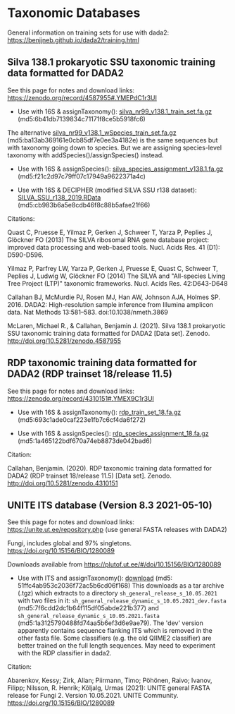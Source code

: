 # Taxonomic Databases

General information on training sets for use with dada2: https://benjjneb.github.io/dada2/training.html

## Silva 138.1 prokaryotic SSU taxonomic training data formatted for DADA2

See this page for notes and download links: https://zenodo.org/record/4587955#.YMEPdC1r3UI

  - Use with 16S & assignTaxonomy(): [silva_nr99_v138.1_train_set.fa.gz](https://zenodo.org/record/4587955/files/silva_nr99_v138.1_train_set.fa.gz) (md5:6b41db7139834c71171f8ce5b5918fc6)

  The alternative [silva_nr99_v138.1_wSpecies_train_set.fa.gz](https://zenodo.org/record/4587955/files/silva_nr99_v138.1_wSpecies_train_set.fa.gz) (md5:ba13ab369161e0cb85df7e0ee3a4182e) is the same sequences but with taxonomy going down to species. But we are assigning species-level taxonomy with addSpecies()/assignSpecies() instead.

  - Use with 16S & assignSpecies(): [silva_species_assignment_v138.1.fa.gz](https://zenodo.org/record/4587955/files/silva_species_assignment_v138.1.fa.gz) (md5:f21c2d97c79ff07c17949a9622371a4c)

  - Use with 16S & DECIPHER (modified SILVA SSU r138 dataset): [SILVA_SSU_r138_2019.RData](http://www2.decipher.codes/Classification/TrainingSets/SILVA_SSU_r138_2019.RData) (md5:cb983b6a5e8cdb46f8c88b5afae21f66)

  Citations:

  Quast C, Pruesse E, Yilmaz P, Gerken J, Schweer T, Yarza P, Peplies J, Glöckner FO (2013) The SILVA ribosomal RNA gene database project: improved data processing and web-based tools. Nucl. Acids Res. 41 (D1): D590-D596.

  Yilmaz P, Parfrey LW, Yarza P, Gerken J, Pruesse E, Quast C, Schweer T, Peplies J, Ludwig W, Glöckner FO (2014) The SILVA and "All-species Living Tree Project (LTP)" taxonomic frameworks. Nucl. Acids Res. 42:D643-D648

  Callahan BJ, McMurdie PJ, Rosen MJ, Han AW, Johnson AJA, Holmes SP. 2016. DADA2: High-resolution sample inference from Illumina amplicon data. Nat Methods 13:581–583. doi:10.1038/nmeth.3869
  
  McLaren, Michael R., & Callahan, Benjamin J. (2021). Silva 138.1 prokaryotic SSU taxonomic training data formatted for DADA2 [Data set]. Zenodo. http://doi.org/10.5281/zenodo.4587955

## RDP taxonomic training data formatted for DADA2 (RDP trainset 18/release 11.5)

See this page for notes and download links: https://zenodo.org/record/4310151#.YMEX9C1r3UI

  - Use with 16S & assignTaxonomy(): [rdp_train_set_18.fa.gz](https://zenodo.org/record/4310151/files/rdp_train_set_18.fa.gz) (md5:693c1ade0caf223e1fb7c6cf4da6f272)

  - Use with 16S & assignSpecies(): [rdp_species_assignment_18.fa.gz](https://zenodo.org/record/4310151/files/rdp_species_assignment_18.fa.gz) (md5:1a465122bdf670a74eb8873de042bad6)
  
  Citation:
  
  Callahan, Benjamin. (2020). RDP taxonomic training data formatted for DADA2 (RDP trainset 18/release 11.5) [Data set]. Zenodo. http://doi.org/10.5281/zenodo.4310151
  
## UNITE ITS database (Version 8.3 2021-05-10)

See this page for notes and download links: https://unite.ut.ee/repository.php (use general FASTA releases with DADA2)

  Fungi, includes global and 97% singletons. https://doi.org/10.15156/BIO/1280089

  Downloads available from https://plutof.ut.ee/#/doi/10.15156/BIO/1280089

  - Use with ITS and assignTaxonomy(): [download](https://files.plutof.ut.ee/public/orig/6A/F9/6AF94919CCB48307734D6256CACA50AE1ECBC0839F644D4B661E3673525E41A4.tgz) (md5: 51ffc4ab953c2036f72ac5b6cd06f168) This downloads as a tar archive (.tgz) which extracts to a directory `sh_general_release_s_10.05.2021` with two files in it: `sh_general_release_dynamic_s_10.05.2021_dev.fasta` (md5:7f6cdd2dc1b64f115df05abde221b377) and `sh_general_release_dynamic_s_10.05.2021.fasta` (md5:1a3125790488fd74aa5b6ef3d6e9ae79). The 'dev' version apparently contains sequence flanking ITS which is removed in the other fasta file. Some classifiers (e.g. the old QIIME2 classifier) are better trained on the full length sequences. May need to experiment with the RDP classifier in dada2.

  Citation:

  Abarenkov, Kessy; Zirk, Allan; Piirmann, Timo; Pöhönen, Raivo; Ivanov, Filipp; Nilsson, R. Henrik; Kõljalg, Urmas (2021): UNITE general FASTA release for Fungi 2. Version 10.05.2021. UNITE Community. https://doi.org/10.15156/BIO/1280089
